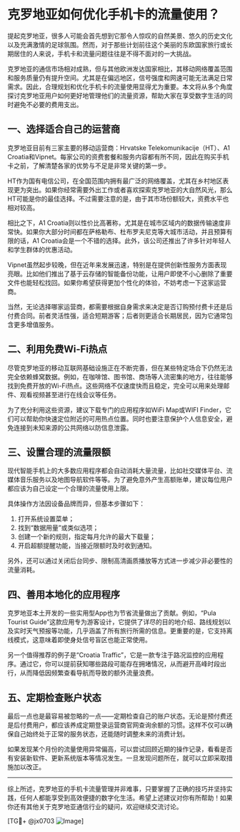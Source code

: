 # 克罗地亚如何优化手机卡的流量使用？

提起克罗地亚，很多人可能会首先想到它那令人惊叹的自然美景、悠久的历史文化以及充满激情的足球氛围。然而，对于那些计划前往这个美丽的东欧国家旅行或长期居住的人来说，手机卡和流量问题往往是不得不面对的一大挑战。

克罗地亚的通信市场相对成熟，但与其他欧洲发达国家相比，其移动网络覆盖范围和服务质量仍有提升空间。尤其是在偏远地区，信号强度和网速可能无法满足日常需求。因此，合理规划和优化手机卡的流量使用显得尤为重要。本文将从多个角度探讨克罗地亚用户如何更好地管理他们的流量资源，帮助大家在享受数字生活的同时避免不必要的费用支出。

## 一、选择适合自己的运营商

克罗地亚目前有三家主要的移动运营商：Hrvatske Telekomunikacije（HT）、A1 Croatia和Vipnet。每家公司的资费套餐和服务内容都有所不同，因此在购买手机卡之前，了解清楚各家的优势与不足是非常关键的第一步。

HT作为国有电信公司，在全国范围内拥有最广泛的网络覆盖，尤其在乡村地区表现更为突出。如果你经常需要外出工作或者喜欢探索克罗地亚的大自然风光，那么HT可能是你的最佳选择。不过需要注意的是，由于其市场份额较大，资费水平也相对较高。

相比之下，A1 Croatia则以性价比高著称，尤其是在城市区域内的数据传输速度非常快。如果你大部分时间都在萨格勒布、杜布罗夫尼克等大城市活动，并且预算有限的话，A1 Croatia会是一个不错的选择。此外，该公司还推出了许多针对年轻人和学生群体的优惠活动。

Vipnet虽然起步较晚，但在近年来发展迅速，特别是在提供创新性服务方面表现亮眼。比如他们推出了基于云存储的智能备份功能，让用户即使不小心删除了重要文件也能轻松找回。如果你希望获得更加个性化的体验，不妨考虑一下这家运营商。

当然，无论选择哪家运营商，都需要根据自身需求来决定是否订购预付费卡还是后付费合同。前者灵活性强，适合短期游客；后者则更适合长期居民，因为它通常包含更多增值服务。

## 二、利用免费Wi-Fi热点

尽管克罗地亚的移动互联网基础设施正在不断完善，但在某些特定场合下仍然无法完全依赖蜂窝数据。例如，在咖啡馆、图书馆、商场等人流密集的地方，往往能够找到免费开放的Wi-Fi热点。这些网络不仅速度快而且稳定，完全可以用来处理邮件、观看视频甚至进行在线会议等任务。

为了充分利用这些资源，建议下载专门的应用程序如WiFi Map或WIFI Finder，它们可以帮助你快速定位附近的可用热点位置。同时也要注意保护个人信息安全，避免连接到未知来源的公共网络以防信息泄露。

## 三、设置合理的流量限额

现代智能手机上的大多数应用程序都会自动消耗大量流量，比如社交媒体平台、流媒体音乐服务以及地图导航软件等等。为了避免意外产生高额账单，建议每位用户都应该为自己设定一个合理的流量使用上限。

具体操作方法因设备品牌而异，但基本步骤如下：
1. 打开系统设置菜单；
2. 找到“数据用量”或类似选项；
3. 创建一个新的规则，指定每月允许的最大下载量；
4. 开启超额提醒功能，当接近限额时及时收到通知。

另外，还可以通过关闭后台同步、限制高清画质播放等方式进一步减少非必要性的流量消耗。

## 四、善用本地化的应用程序

克罗地亚本土开发的一些实用型App也为节省流量做出了贡献。例如，“Pula Tourist Guide”这款应用专为游客设计，它提供了详尽的目的地介绍、路线规划以及实时天气预报等功能，几乎涵盖了所有旅行所需的信息。更重要的是，它支持离线模式，这意味着即使身处信号盲区也能正常使用。

另一个值得推荐的例子是“Croatia Traffic”，它是一款专注于路况监控的应用程序。通过它，你可以提前获知哪些路段可能存在拥堵情况，从而避开高峰时段出行，从而降低因频繁查看导航而导致的额外流量浪费。

## 五、定期检查账户状态

最后一点也是最容易被忽略的一点——定期检查自己的账户状态。无论是预付费还是后付费用户，都应该养成定期登录运营商官网查询余额的习惯。这样不仅可以确保自己始终处于正常的服务状态，还能随时调整未来的消费计划。

如果发现某个月份的流量使用异常偏高，可以尝试回顾近期的操作记录，看看是否有安装新软件、更新系统版本等情况发生。一旦发现问题所在，就可以立即采取措施加以改正。

---

综上所述，克罗地亚的手机卡流量管理并非难事，只要掌握了正确的技巧并坚持实践，任何人都能享受到高效便捷的数字化生活。希望上述建议对你有所帮助！如果你还有其他关于克罗地亚通信行业的疑问，欢迎继续交流讨论。

[TG💪+ @jx0703 ![Image](https://github.com/user-attachments/assets/dbca1d08-cadb-493c-b0ec-ad6f7a83f270)]